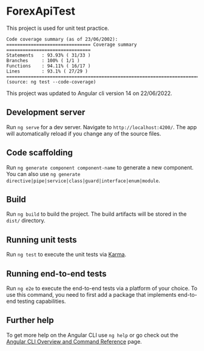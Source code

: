 # ForexApiTest

This project is used for unit test practice.

```
Code coverage summary (as of 23/06/2002):
=============================== Coverage summary ===============================
Statements   : 93.93% ( 31/33 )
Branches     : 100% ( 1/1 )
Functions    : 94.11% ( 16/17 )
Lines        : 93.1% ( 27/29 )
================================================================================
(source: ng test --code-coverage)
```

This project was updated to Angular cli version 14 on 22/06/2022.


## Development server

Run `ng serve` for a dev server. Navigate to `http://localhost:4200/`. The app will automatically reload if you change any of the source files.

## Code scaffolding

Run `ng generate component component-name` to generate a new component. You can also use `ng generate directive|pipe|service|class|guard|interface|enum|module`.

## Build

Run `ng build` to build the project. The build artifacts will be stored in the `dist/` directory.

## Running unit tests

Run `ng test` to execute the unit tests via [Karma](https://karma-runner.github.io).

## Running end-to-end tests

Run `ng e2e` to execute the end-to-end tests via a platform of your choice. To use this command, you need to first add a package that implements end-to-end testing capabilities.

## Further help

To get more help on the Angular CLI use `ng help` or go check out the [Angular CLI Overview and Command Reference](https://angular.io/cli) page.

